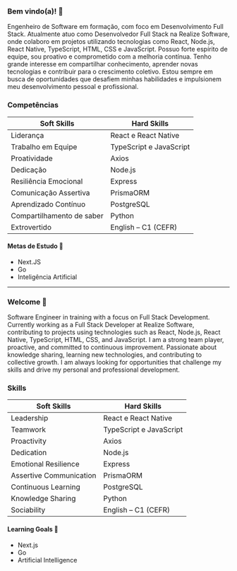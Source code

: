 ### Bem vindo(a)! 👋

Engenheiro de Software em formação, com foco em Desenvolvimento Full Stack. Atualmente atuo como Desenvolvedor Full Stack na Realize Software, onde colaboro em projetos utilizando tecnologias como React, Node.js, React Native, TypeScript, HTML, CSS e JavaScript. Possuo forte espírito de equipe, sou proativo e comprometido com a melhoria contínua. Tenho grande interesse em compartilhar conhecimento, aprender novas tecnologias e contribuir para o crescimento coletivo. Estou sempre em busca de oportunidades que desafiem minhas habilidades e impulsionem meu desenvolvimento pessoal e profissional.

### Competências

| Soft Skills              | Hard Skills            |
|--------------------------|------------------------|
| Liderança                | React e React Native   |
| Trabalho em Equipe       | TypeScript e JavaScript|
| Proatividade             | Axios                  |
| Dedicação                | Node.js                |
| Resiliência Emocional    | Express                |
| Comunicação Assertiva    | PrismaORM              |
| Aprendizado Contínuo     | PostgreSQL             |
| Compartilhamento de saber| Python                 |
| Extrovertido             | English – C1 (CEFR)    |

  
#### Metas de Estudo 🎯
- Next.JS
- Go
- Inteligência Artificial

---

### Welcome 👋

Software Engineer in training with a focus on Full Stack Development. Currently working as a Full Stack Developer at Realize Software, contributing to projects using technologies such as React, Node.js, React Native, TypeScript, HTML, CSS, and JavaScript. I am a strong team player, proactive, and committed to continuous improvement. Passionate about knowledge sharing, learning new technologies, and contributing to collective growth. I am always looking for opportunities that challenge my skills and drive my personal and professional development.

### Skills

| Soft Skills              | Hard Skills            |
|--------------------------|------------------------|
| Leadership               | React e React Native   |
| Teamwork                 | TypeScript e JavaScript|
| Proactivity              | Axios                  |
| Dedication               | Node.js                |
| Emotional Resilience     | Express                |
| Assertive Communication  | PrismaORM              |
| Continuous Learning      | PostgreSQL             |
| Knowledge Sharing        | Python                 |
| Sociability              | English – C1 (CEFR)    |


#### Learning Goals 🎯
- Next.js
- Go
- Artificial Intelligence


<!--
**GNovaisL/GNovaisL** is a ✨ _special_ ✨ repository because its `README.md` (this file) appears on your GitHub profile.

Here are some ideas to get you started:

- 🔭 I’m currently working on ...
- 🌱 I’m currently learning ...
- 👯 I’m looking to collaborate on ...
- 🤔 I’m looking for help with ...
- 💬 Ask me about ...
- 📫 How to reach me: ...
- 😄 Pronouns: ...
- ⚡ Fun fact: ...
-->

